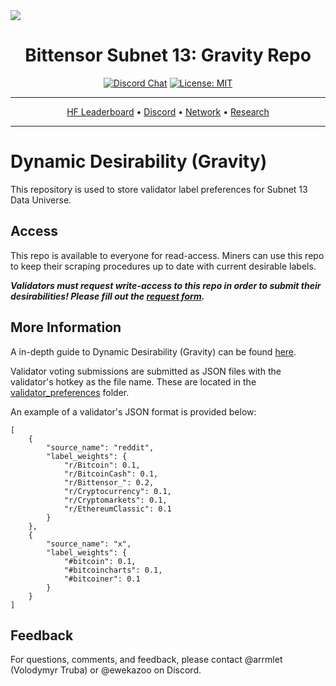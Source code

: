 <picture>
    <source srcset="./assets/macrocosmos-white.png"  media="(prefers-color-scheme: dark)">
    <source srcset="./assets/macrocosmos-black.png"  media="(prefers-color-scheme: light)">
    <img src="macrocosmos-black.png">
</picture>

<div align="center">

# **Bittensor Subnet 13: Gravity Repo** <!-- omit in toc -->
[![Discord Chat](https://img.shields.io/discord/308323056592486420.svg)](https://discord.gg/bittensor)
[![License: MIT](https://img.shields.io/badge/License-MIT-yellow.svg)](https://opensource.org/licenses/MIT) 

---

[HF Leaderboard](https://huggingface.co/spaces/macrocosm-os/sn13-dashboard) • [Discord](https://discord.gg/bittensor) • [Network](https://taostats.io/subnets/netuid-13/) • [Research](https://bittensor.com/whitepaper) 
</div>

---

# Dynamic Desirability (Gravity)

This repository is used to store validator label preferences for Subnet 13 Data Universe. 

## Access

This repo is available to everyone for read-access. Miners can use this repo to keep their scraping procedures up to date with current desirable labels. 

***Validators must request write-access to this repo in order to submit their desirabilities! Please fill out the [request form](https://forms.gle/UMNwXxXaF96zZvgw8).***

## More Information

A in-depth guide to Dynamic Desirability (Gravity) can be found [here](https://github.com/macrocosm-os/data-universe/blob/main/docs/dynamic_desirability.md). 

Validator voting submissions are submitted as JSON files with the validator's hotkey as the file name. These are located in the [validator_preferences](https://github.com/macrocosm-os/gravity/tree/main/validator_preferences) folder. 

An example of a validator's JSON format is provided below: 
```
[
    {
        "source_name": "reddit",
        "label_weights": {
            "r/Bitcoin": 0.1,
            "r/BitcoinCash": 0.1,
            "r/Bittensor_": 0.2,
            "r/Cryptocurrency": 0.1,
            "r/Cryptomarkets": 0.1,
            "r/EthereumClassic": 0.1
        }
    },
    {
        "source_name": "x",
        "label_weights": {
            "#bitcoin": 0.1,
            "#bitcoincharts": 0.1,
            "#bitcoiner": 0.1
        }
    }
]
```

## Feedback

For questions, comments, and feedback, please contact @arrmlet (Volodymyr Truba) or @ewekazoo on Discord.
